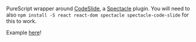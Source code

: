 PureScript wrapper around [CodeSlide](https://github.com/thejameskyle/spectacle-code-slide), a [Spectacle](https://github.com/FormidableLabs/spectacle) plugin.
You will need to also `npm install -S react react-dom spectacle spectacle-code-slide` for this to work.

Example [here](https://github.com/spicydonuts/purescript-spectacle-presentation)!
